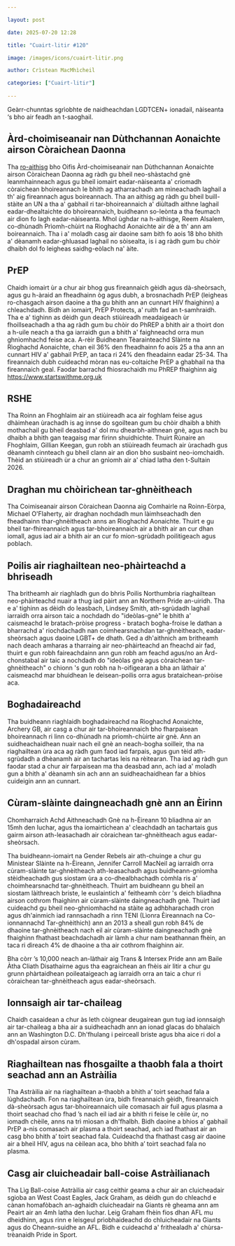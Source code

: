 ```yaml
---

layout: post

date: 2025-07-20 12:28

title: "Cuairt-litir #120"

image: /images/icons/cuairt-litir.png

author: Crìstean MacMhìcheil

categories: ["Cuairt-litir"]
  
---
```


Geàrr-chunntas sgrìobhte de naidheachdan LGDTCEN+ ionadail, nàiseanta ‘s bho air feadh an t-saoghail.

## Àrd-choimiseanair nan Dùthchannan Aonaichte airson Còraichean Daonna

Tha [ro-aithisg](https://www.thepinknews.com/2025/07/15/un-gender-draft-report-socially-contagious/) bho Oifis Àrd-choimiseanair nan Dùthchannan Aonaichte airson Còraichean Daonna ag ràdh gu bheil neo-shàstachd gnè leanmhainneach agus gu bheil iomairt eadar-nàiseanta a' criomadh còraichean bhoireannach le bhith ag atharrachadh am mìneachadh laghail a th' aig fireannach agus boireannach. Tha an aithisg ag ràdh gu bheil buill-stàite an UN a tha a' gabhail ri tar-bhoireannaich a' diùltadh aithne laghail eadar-dhealtaichte do bhoireannaich, buidheann so-leònta a tha feumach air dìon fo lagh eadar-nàiseanta. Mhol ùghdar na h-aithisge, Reem Alsalem, co-dhùnadh Prìomh-chùirt na Rìoghachd Aonaichte air dè a th' ann am boireannaich. Tha i a' moladh casg air daoine sam bith fo aois 18 bho bhith a' dèanamh eadar-ghluasad laghail no sòisealta, is i ag ràdh gum bu chòir dhaibh dol fo leigheas saidhg-eòlach na' àite.

## PrEP

Chaidh iomairt ùr a chur air bhog gus fireannaich gèidh agus dà-sheòrsach, agus gu h-àraid an fheadhainn òg agus dubh, a brosnachadh PrEP (leigheas ro-chasgach airson daoine a tha gu bhith ann an cunnart HIV fhaighinn) a chleachdadh. Bidh an iomairt, PrEP Protects, a' ruith fad an t-samhraidh. Tha e a' tighinn as dèidh gun deach stiùireadh meadaigeach ùr fhoillseachadh a tha ag ràdh gum bu chòir do PhREP a bhith air a thoirt don a h-uile neach a tha ga iarraidh gun a bhith a' faighneachd orra mun ghnìomhachd feise aca. A-rèir Buidheann Tèarainteachd Slàinte na Rìoghachd Aonaichte, chan eil 36% den fheadhainn fo aois 25 a tha ann an cunnart HIV a' gabhail PrEP, an taca ri 24% den fheadainn eadar 25-34. Tha fireannaich dubh cuideachd mòran nas eu-coltaiche PrEP a ghabhail na tha fireannaich geal. Faodar barrachd fhiosrachaidh mu PhREP fhaighinn aig https://www.startswithme.org.uk

## RSHE

Tha Roinn an Fhoghlaim air an stiùireadh aca air foghlam feise agus dhàimhean ùrachadh is ag innse do sgoiltean gum bu chòir dhaibh a bhith mothachail gu bheil deasbad a' dol mu dhearbh-aithnean gnè, agus nach bu dhaibh a bhith gan teagaisg mar firinn shuidhichte. Thuirt Rùnaire an Fhoghlaim, Gillian Keegan, gun robh an stiùireadh feumach air ùrachadh gus dèanamh cinnteach gu bheil clann air an dìon bho susbaint neo-iomchaidh. Thèid an stiùireadh ùr a chur an gnìomh air a' chiad latha den t-Sultain 2026.

## Draghan mu chòirichean tar-ghnèitheach

Tha Coimiseanair airson Còraichean Daonna aig Comhairle na Roinn-Eòrpa, Michael O'Flaherty, air draghan nochdadh mun làimhseachadh den fheadhainn thar-ghnèitheach anns an Rìoghachd Aonaichte. Thuirt e gu bheil tar-fhireannaich agus tar-bhoireannaich air a bhith air an cur dhan iomall, agus iad air a bhith air an cur fo mion-sgrùdadh poilitigeach agus poblach.

## Poilis air riaghailtean neo-phàirteachd a bhriseadh

Tha britheamh air riaghladh gun do bhris Poilis Northumbria riaghailtean neo-phàirteachd nuair a thug iad pàirt ann an Northern Pride an-uiridh. Tha e a' tighinn as dèidh do leasbach, Lindsey Smith, ath-sgrùdadh laghail iarraidh orra airson taic a nochdadh do "ideòlas-gnè" le bhith a' caismeachd le bratach-pròise progress - bratach bogha-froise le dathan a bharrachd a' riochdachadh nan coimhearsnachdan tar-ghnèitheach, eadar-sheòrsach agus daoine LGBT+ de dhath. Ged a dh'aithnich am britheamh nach deach amharas a tharraing air neo-phàirteachd an fheachd air fad, thuirt e gun robh faireachdainn ann gun robh am feachd agus/no an Àrd-chonstabal air taic a nochdadh do "ideòlas gnè agus còraichean tar-ghnèitheach" o chionn 's gun robh na h-oifigearan a bha an làthair a' caismeachd mar bhuidhean le deisean-poilis orra agus brataichean-pròise aca.

## Boghadaireachd

Tha buidheann riaghlaidh boghadaireachd na Rìoghachd Aonaichte, Archery GB, air casg a chur air tar-bhoireannaich bho fharpaisean bhoireannach ri linn co-dhùnadh na prìomh-chùirte air gnè. Ann an suidheachaidhean nuair nach eil gnè an neach-bogha soilleir, tha na riaghailtean ùra aca ag ràdh gum faod iad farpais, agus gun tèid ath-sgrùdadh a dhèanamh air an tachartas leis na rèitearan. Tha iad ag ràdh gun faodar stad a chur air farpaisean ma tha deasbad ann, ach iad a' moladh gun a bhith a' dèanamh sin ach ann an suidheachaidhean far a bhios cuideigin ann an cunnart.

## Cùram-slàinte daingneachadh gnè ann an Èirinn

Chomharraich Achd Aithneachadh Gnè na h-Èireann 10 bliadhna air an 15mh den Iuchar, agus tha iomairtichean a' cleachdadh an tachartais gus gairm airson ath-leasachadh air còraichean tar-ghnèitheach agus eadar-sheòrsach.

Tha buidheann-iomairt na Gender Rebels air ath-chuinge a chur gu Ministear Slàinte na h-Èireann, Jennifer Carroll MacNeil ag iarraidh orra cùram-slàinte tar-ghnèitheach ath-leasachadh agus buidheann-gnìomha stèidheachadh gus siostam ùra a co-dhealbhachadh còmhla ris a' choimhearsnachd tar-ghnèitheach. Thuirt am buidheann gu bheil an siostam làithreach briste, le euslaintich a' feitheamh còrr 's deich bliadhna airson cothrom fhaighinn air cùram-slàinte daingneachadh gnè. Thuirt iad cuideachd gu bheil neo-ghnìomhachd na stàite ag adhbharachadh cron agus dh'ainmich iad rannsachadh a rinn TENI (Lìonra Èireannach na Co-ionnannachd Tar-ghnèithich) ann an 2013 a sheall gun robh 84% de dhaoine tar-ghnèitheach nach eil air cùram-slàinte daingneachadh gnè fhaighinn fhathast beachdachadh air làmh a chur nam beathannan fhèin, an taca ri dìreach 4% de dhaoine a tha air cothrom fhaighinn air.

Bha còrr ’s 10,000 neach an-làthair aig Trans & Intersex Pride ann am Baile Àtha Cliath Disathairne agus tha eagraichean an fhèis air litir a chur gu grunn phàrtaidhean poileataigeach ag iarraidh orra  an taic a chur ri còraichean tar-ghnèitheach agus eadar-sheòrsach.

## Ionnsaigh air tar-chaileag

Chaidh casaidean a chur às leth còignear deugairean gun tug iad ionnsaigh air tar-chaileag a bha air a suidheachadh ann an ionad glacas do bhalaich ann an Washington D.C. Dh'fhulang i peirceall briste agus bha aice ri dol a dh'ospadal airson cùram.

## Riaghailtean nas fhosgailte a thaobh fala a thoirt seachad ann an Astràilia

Tha Astràilia air na riaghailtean a-thaobh a bhith a’ toirt seachad fala a lùghdachadh. Fon na riaghailtean ùra, bidh fireannaich gèidh, fireannaich dà-sheòrsach agus tar-bhoireannaich uile comasach air fuil agus plasma a thoirt seachad cho fhad ’s nach eil iad air a bhith ri feise le cèile ùr, no iomadh chèile, anns na trì mìosan a dh'fhalbh. Bidh daoine a bhios a’ gabhail PrEP a-nis comasach air plasma a thoirt seachad, ach iad fhathast air an casg bho bhith a’ toirt seachad fala. Cuideachd tha fhathast casg air daoine air a bheil HIV, agus na cèilean aca, bho bhith a’ toirt seachad fala no plasma.

## Casg air cluicheadair ball-coise Astràilianach

Tha Lìg Ball-coise Astràilia air casg ceithir geama  a chur air an cluicheadair sgioba an West Coast Eagles, Jack Graham, as dèidh gun do chleachd e cànan homafòbach an-aghaidh cluicheadair na Giants rè gheama ann am Peairt air an 4mh latha den Iuchar. Leig Graham fhèin fios dhan AFL mu dheidhinn, agus rinn e leisgeul prìobhaideachd do chluicheadair na Giants agus do Cheann-suidhe an AFL. Bidh e cuideachd a' frithealadh a' chùrsa-trèanaidh Pride in Sport.